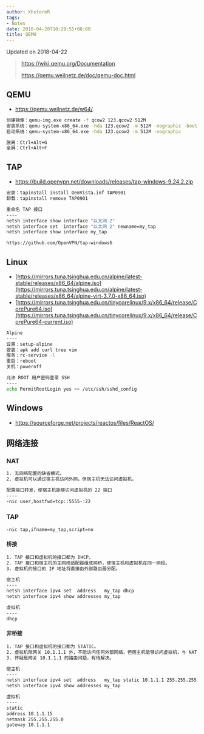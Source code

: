 ```yaml
---
author: XhstormR
tags:
- Notes
date: 2018-04-20T10:29:55+08:00
title: QEMU
---
```


<!--more-->

Updated on 2018-04-22

> https://wiki.qemu.org/Documentation
>
> https://qemu.weilnetz.de/doc/qemu-doc.html

## QEMU

* https://qemu.weilnetz.de/w64/

```bash
创建镜像：qemu-img.exe create -f qcow2 123.qcow2 512M
安装系统：qemu-system-x86_64.exe -hda 123.qcow2 -m 512M -nographic -boot once=d,menu=on -cdrom alpine-virt-3.7.0-x86_64.iso
启动系统：qemu-system-x86_64.exe -hda 123.qcow2 -m 512M -nographic

脱离：Ctrl+Alt+G
全屏：Ctrl+Alt+F
```

## TAP

* https://build.openvpn.net/downloads/releases/tap-windows-9.24.2.zip

```bash
安装：tapinstall install OemVista.inf TAP0901
卸载：tapinstall remove TAP0901

重命名 TAP 接口
----
netsh interface show interface "以太网 2"
netsh interface set  interface "以太网 2" newname=my_tap
netsh interface show interface my_tap

https://github.com/OpenVPN/tap-windows6
```

## Linux

* [https://mirrors.tuna.tsinghua.edu.cn/alpine/latest-stable/releases/x86_64/alpine.iso](https://mirrors.tuna.tsinghua.edu.cn/alpine/latest-stable/releases/x86_64/alpine-virt-3.7.0-x86_64.iso)
* [https://mirrors.tuna.tsinghua.edu.cn/tinycorelinux/9.x/x86_64/release/CorePure64.iso](https://mirrors.tuna.tsinghua.edu.cn/tinycorelinux/9.x/x86_64/release/CorePure64-current.iso)

```bash
Alpine
----
设置：setup-alpine
安装：apk add curl tree vim
服务：rc-service -l
重启：reboot
关机：poweroff

允许 ROOT 用户密码登录 SSH
----
echo PermitRootLogin yes >> /etc/ssh/sshd_config
```

## Windows

* https://sourceforge.net/projects/reactos/files/ReactOS/

## 网络连接

### NAT

```bash
1. 无网络配置的缺省模式。
2. 虚拟机可以通过宿主机访问外网，但宿主机无法访问虚拟机。

配置端口转发，使宿主机能够访问虚拟机的 22 端口
----
-nic user,hostfwd=tcp::5555-:22
```

### TAP

```bash
-nic tap,ifname=my_tap,script=no
```

#### 桥接

```bash
1. TAP 接口和虚拟机的接口都为 DHCP。
2. TAP 接口和宿主机的主网络适配器组成网桥，使宿主机和虚拟机在同一网段。
3. 虚拟机的接口的 IP 地址将直接由外部路由器分配。

宿主机
----
netsh interface ipv4 set  address   my_tap dhcp
netsh interface ipv4 show addresses my_tap

虚拟机
----
dhcp
```

#### 非桥接

```bash
1. TAP 接口和虚拟机的接口都为 STATIC。
2. 虚拟机除网关 10.1.1.1 外，不能访问任何外部网络，但宿主机能够访问虚拟机，与 NAT 模式相反。
3. 怀疑是网关 10.1.1.1 的路由问题，有待解决。

宿主机
----
netsh interface ipv4 set  address   my_tap static 10.1.1.1 255.255.255.0
netsh interface ipv4 show addresses my_tap

虚拟机
----
static
address 10.1.1.15
netmask 255.255.255.0
gateway 10.1.1.1
```

